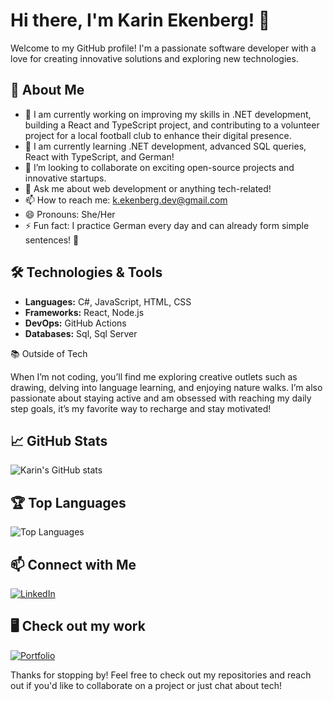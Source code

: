 # Hi there, I'm Karin Ekenberg! 👋

Welcome to my GitHub profile! I'm a passionate software developer with a love for creating innovative solutions and exploring new technologies.

## 🚀 About Me

- 🔭 I am currently working on improving my skills in .NET development, building a React and TypeScript project,
  and contributing to a volunteer project for a local football club to enhance their digital presence.
- 🌱 I am currently learning .NET development, advanced SQL queries, React with TypeScript, and German!
- 👯 I’m looking to collaborate on exciting open-source projects and innovative startups.
- 💬 Ask me about web development or anything tech-related!
- 📫 How to reach me: [k.ekenberg.dev@gmail.com](mailto:k.ekenberg.dev@gmail.com)
- 😄 Pronouns: She/Her
- ⚡ Fun fact: I practice German every day and can already form simple sentences! 🎯

## 🛠️ Technologies & Tools

- **Languages:** C#, JavaScript, HTML, CSS
- **Frameworks:** React, Node.js
- **DevOps:** GitHub Actions
- **Databases:** Sql, Sql Server

📚 Outside of Tech

When I’m not coding, you’ll find me exploring creative outlets such as drawing, delving into language learning, 
and enjoying nature walks. I’m also passionate about staying active and am obsessed with reaching my daily step 
goals, it’s my favorite way to recharge and stay motivated!

## 📈 GitHub Stats

![Karin's GitHub stats](https://github-readme-stats.vercel.app/api?username=karinEkenberg&show_icons=true&theme=radical)

## 🏆 Top Languages

![Top Languages](https://github-readme-stats.vercel.app/api/top-langs/?username=karinEkenberg&layout=compact&theme=radical)

## 📫 Connect with Me
[![LinkedIn](https://img.shields.io/badge/LinkedIn-%230077B5?style=for-the-badge&logo=linkedin&logoColor=white)](https://www.linkedin.com/in/karin-ekenberg-webbutvecklare)

## 🖥️ Check out my work
[![Portfolio](https://img.shields.io/badge/Portfolio-%23F7B800?style=for-the-badge&logo=html5&logoColor=white)](https://www.karinwebdesigner.com)


Thanks for stopping by! Feel free to check out my repositories and reach out if you'd like to collaborate on a project or just chat about tech!
